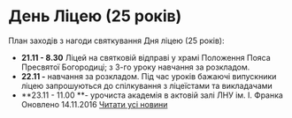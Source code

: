 # День Ліцею (25 років)
План заходів з нагоди святкування Дня ліцею (25 років):
- **21.11 - 8.30** Ліцей на святковій відправі у храмі Положення Пояса Пресвятої Богородиці;
з 3-го уроку навчання за розкладом.
- **22.11 -** навчання за розкладом. Під час уроків бажаючі випускники ліцею запрошуються до спілкування з ліцеїстами та викладачами
- **23.11 - 11.00 **- урочиста академія в актовій залі ЛНУ ім. І. Франка
Оновлено 14.11.2016
[Читати усі новини](/news)

